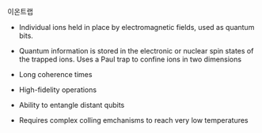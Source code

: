 이온트랩
 - Individual ions held in place by electromagnetic fields, used as quantum bits.

- Quantum information is stored in the electronic or nuclear spin states of the trapped ions. Uses a Paul trap to confine ions in two dimensions

- Long coherence times
- High-fidelity operations
- Ability to entangle distant qubits
- Requires complex colling emchanisms to reach very low temperatures

